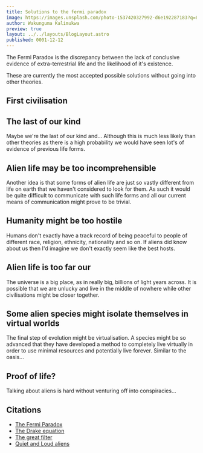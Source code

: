```yaml
---
title: Solutions to the fermi paradox
image: https://images.unsplash.com/photo-1537420327992-d6e192287183?q=80&w=688&auto=format&fit=crop&ixlib=rb-4.1.0&ixid=M3wxMjA3fDB8MHxwaG90by1wYWdlfHx8fGVufDB8fHx8fA%3D%3D
author: Wakunguma Kalimukwa
preview: true
layout: ../../layouts/BlogLayout.astro
published: 0001-12-12
---
```

The Fermi Paradox is the discrepancy between the lack of conclusive evidence of extra-terrestrial life and the likelihood of it's existence. 

These are currently the most accepted possible solutions without going into other theories.

## First civilisation

## The last of our kind
Maybe we're the last of our kind and...
Although this is much less likely than other theories as there is a high probability we would have seen lot's of evidence of previous life forms. 

## Alien life may be too incomprehensible
Another idea is that some forms of alien life are just so vastly different from life on earth that we haven't considered to look for them. As such it would be quite difficult to communicate with such life forms and all our current means of communication might prove to be trivial. 

## Humanity might be too hostile
Humans don't exactly have a track record of being peaceful to people of different race, religion, ethnicity, nationality and so on. If aliens did know about us then I'd imagine we don't exactly seem like the best hosts.
## Alien life is too far our
The universe is a big place, as in really big, billions of light years across. It is possible that we are unlucky and live in the middle of nowhere while other civilisations might be closer together. 

## Some alien species might isolate themselves in virtual worlds
The final step of evolution might be virtualisation. A species might be so advanced that they have developed a method to completely live virtually in order to use minimal resources and potentially live forever. Similar to the oasis...

## Proof of life?
Talking about aliens is hard without venturing off into conspiracies...

## Citations
- [The Fermi Paradox](https://en.wikipedia.org/wiki/Fermi_paradox)
- [The Drake equation](https://en.wikipedia.org/wiki/Drake_equation)
- [The great filter](https://en.wikipedia.org/wiki/Great_Filter)
- [Quiet and Loud aliens](https://en.wikipedia.org/wiki/Quiet_and_loud_aliens)
